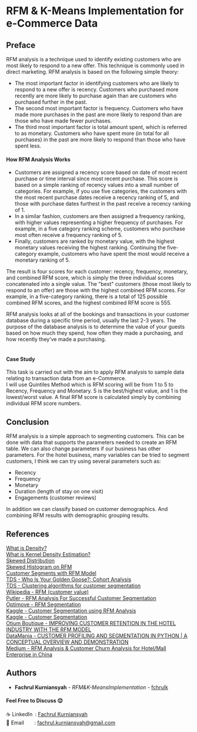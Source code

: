# RFM & K-Means Implementation for e-Commerce Data
## Preface
RFM analysis is a technique used to identify existing customers who are most likely to respond to a new offer. This technique is commonly used in direct marketing. RFM analysis is based on the following simple theory:
- The most important factor in identifying customers who are likely to respond to a new offer is recency. Customers who purchased more recently are more likely to purchase again than are customers who purchased further in the past.
- The second most important factor is frequency. Customers who have made more purchases in the past are more likely to respond than are those who have made fewer purchases.
- The third most important factor is total amount spent, which is referred to as monetary. Customers who have spent more (in total for all purchases) in the past are more likely to respond than those who have spent less.

#### How RFM Analysis Works
- Customers are assigned a recency score based on date of most recent purchase or time interval since most recent purchase. This score is based on a simple ranking of recency values into a small number of categories. For example, if you use five categories, the customers with the most recent purchase dates receive a recency ranking of 5, and those with purchase dates furthest in the past receive a recency ranking of 1.
- In a similar fashion, customers are then assigned a frequency ranking, with higher values representing a higher frequency of purchases. For example, in a five category ranking scheme, customers who purchase most often receive a frequency ranking of 5.
- Finally, customers are ranked by monetary value, with the highest monetary values receiving the highest ranking. Continuing the five-category example, customers who have spent the most would receive a monetary ranking of 5.

The result is four scores for each customer: recency, frequency, monetary, and combined RFM score, which is simply the three individual scores concatenated into a single value. The "best" customers (those most likely to respond to an offer) are those with the highest combined RFM scores. For example, in a five-category ranking, there is a total of 125 possible combined RFM scores, and the highest combined RFM score is 555.

RFM analysis looks at all of the bookings and transactions in your customer database during a specific time period, usually the last 2-3 years. The purpose of the database analysis is to determine the value of your guests based on how much they spend, how often they made a purchasing, and how recently they’ve made a purchasing.<br><br>

#### Case Study
This task is carried out with the aim to apply RFM analysis to sample data relating to transaction data from an e-Commerce.<br>
I will use Quintiles Method which is RFM scoring will be from 1 to 5 to Recency, Frequency and Monetary. 5 is the best/highest value, and 1 is the lowest/worst value. A final RFM score is calculated simply by combining individual RFM score numbers.<br>


## Conclusion
RFM analysis is a simple approach to segmenting customers. This can be done with data that supports the parameters needed to create an RFM table. We can also change parameters if our business has other parameters.
For the hotel business, many variables can be tried to segment customers, I think we can try using several parameters such as:
- Recency
- Frequency
- Monetary
- Duration (length of stay on one visit)
- Engagements (customer reviews)

In addition we can classify based on customer demographics. And combining RFM results with demographic grouping results.


## References        
<div>
    <a href='https://www.data-to-viz.com/graph/density.html'>What is Density?</a>
    <br>
    <a href='https://chemicalstatistician.wordpress.com/2013/06/09/exploratory-data-analysis-kernel-density-estimation-in-r-on-ozone-pollution-data-in-new-york-and-ozonopolis/'>What is Kernel Density Estimation?</a>
    <br>
    <a href='https://www.statisticshowto.datasciencecentral.com/probability-and-statistics/skewed-distribution/#targetText=In%20a%20normal%20distribution%2C%20the,the%20right%20of%20the%20median.'>Skewed Distribution</a>
    <br>
    <a href='https://www.ibm.com/support/knowledgecenter/en/SSLVMB_24.0.0/spss/rfm/idh_rfm_output_transactions.html'>Skewed Histogram on RFM</a>
    <br>
    <a href='https://www.putler.com/rfm-analysis/'>Customer Segments with RFM Model</a>
    <br>
    <a href='https://towardsdatascience.com/who-is-your-golden-goose-cohort-analysis-50c9de5dbd31'>TDS - Who Is Your Golden Goose?: Cohort Analysis</a>
    <br>
    <a href='https://towardsdatascience.com/clustering-algorithms-for-customer-segmentation-af637c6830ac'>TDS - Clustering algorithms for customer segmentation</a>
    <br>
    <a href='https://en.wikipedia.org/wiki/RFM_(customer_value)'>Wikipedia - RFM (customer value)</a>
    <br>
    <a href='https://www.putler.com/rfm-analysis/'>Putler - RFM Analysis For Successful Customer Segmentation</a>
    <br>
    <a href='https://www.optimove.com/resources/learning-center/rfm-segmentation'>Optimove - RFM Segmentation</a>
    <br>
    <a href='https://www.kaggle.com/sarahm/customer-segmentation-using-rfm-analysis'>Kaggle - Customer Segmentation using RFM Analysis</a>
    <br>
    <a href='https://www.kaggle.com/fabiendaniel/customer-segmentation'>Kaggle - Customer Segmentation</a>
    <br>
    <a href='https://dialedseo.com/customer-retention-in-hotel-industry-rfm-model/'>Otium Boutique - IMPROVING CUSTOMER RETENTION IN THE HOTEL INDUSTRY WITH THE RFM MODEL</a>
    <br>
    <a href='https://www.data-mania.com/blog/customer-profiling-and-segmentation-in-python/'>DataMania - CUSTOMER PROFILING AND SEGMENTATION IN PYTHON | A CONCEPTUAL OVERVIEW AND DEMONSTRATION</a>
    <br>
    <a href='https://medium.com/@henryfeng/rfm-analysis-customer-churn-analysis-for-hotel-mall-enterprise-in-china-d2c6dc794d27'>Medium - RFM Analysis & Customer Churn Analysis for Hotel/Mall Enterprise in China</a>
</div>

## Authors

* **Fachrul Kurniansyah** - *RFM&K-MeansImplementation* - [fchrulk](https://github.com/fchrulk)

#### Feel Free to Discuss :relieved:
:coffee: LinkedIn&ensp;: [Fachrul Kurniansyah](https://www.linkedin.com/in/fchrulk)<br>
:e-mail: Email&ensp;&ensp;&ensp;&ensp;: fachrul.kurniansyah@gmail.com
